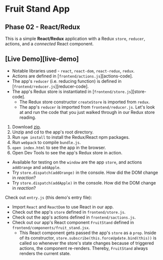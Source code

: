 # Fruit Stand App
## Phase 02 - React/Redux

This is a simple **React/Redux** application with a Redux `store`, `reducer`, actions,
and a *connected* React component.

[Live Demo][live-demo]
---

+ Notable libraries used - `react`, `react-dom`, `react-redux`, `redux`.
+ Actions are defined in [`frontend/actions.js`][actions-code].
+ The app's `reducer` (i.e. reducing function) is defined in [`frontend/reducer.js`][reducer-code].
+ The app's Redux store is instantiated in [`frontend/store.js`][store-code].
  + The Redux store constructor `createStore` is imported from `redux`.
  + The app's `reducer` is imported from `frontend/reducer.js`.
Let's look at and run the code that you just walked through in our Redux store
reading.

1. Download [zip][zip].
2. Unzip and cd to the app's root directory.
3. Run `npm install` to install the Redux/React npm packages.
4. Run `webpack` to compile `bundle.js`.
4. `open index.html` to see the app in the browser.
5. Open Dev Tools to see the app's Redux store in action.
  + Available for testing on the `window` are the app `store`, and actions `addOrange` and `addApple`.
  + Try `store.dispatch(addOrange)` in the console. How did the DOM change in *reaction*?
  + Try `store.dispatch(addApple)` in the console. How did the DOM change in *reaction*?

Check out `entry.js` (this demo's entry file):
+ Import `React` and `ReactDom` to use React in our app.
+ Check out the app's `store` defined in `frontend/store.js`.
+ Check out the app's actions defined in `frontend/sactions.js`.
+ Check out our app's React component `FruitStand` defined in `frontend/components/fruit_stand.jsx`.
  + This React component gets passed the app's `store` as a `prop`. Inside of its constructor, `store.subscribe(this.forceUpdate.bind(this))` is called so whenever the store's state changes because of triggered actions, the component re-renders. Thereby, `FruitStand` always renders the current state.

[zip]:./fruit_stand_with_react.zip
